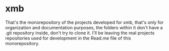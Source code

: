 # xmb
That's the monorepository of the projects developed for xmb, that's only for organization and documentation purposes, the folders within it don't have a .git repository inside, don't try to clone it. I'll be leaving the real projects repositories used for development in the Read.me file of this monorepository.
